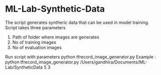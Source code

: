 # ML-Lab-Synthetic-Data
The script generates syntheric data that can be used in model training. Script takes three parameters 
1. Path of folder where images are generates
2. No of training images
3. No of evaluation images

Run script with parameters 
python tfrecord_image_generator.py <Folder Path> <No of training images> <No of evaluation Images>
Example : python tfrecord_image_generator.py /Users/gandhira/Documents/ML-Lab/SyntheticData 5 3
